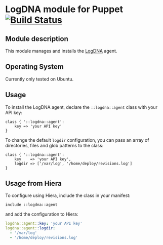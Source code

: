 # LogDNA module for Puppet [![Build Status](https://travis-ci.org/stevenrombauts/puppet-logdna.svg?branch=master)](https://travis-ci.org/stevenrombauts/puppet-logdna)

## Module description

This module manages and installs the [LogDNA](https://logdna.com) agent.  

## Operating System

Currently only tested on Ubuntu.

## Usage

To install the LogDNA agent, declare the `::logdna::agent` class with your API key:

```Puppet
class { '::logdna::agent':
    key => 'your API key'
}
```
     
To change the default `logdir` configuration, you can pass an array of directories, files and glob patterns to the class:

```Puppet
class { '::logdna::agent':
    key    => 'your API key',
    logdir => ['/var/log', '/home/deploy/revisions.log']
}
```

## Usage from Hiera

To configure using Hiera, include the class in your manifest:

```Puppet
include ::logdna::agent
```
    
and add the configuration to Hiera:

```yaml
logdna::agent::key: 'your API key'
logdna::agent::logdir:
  - '/var/log'
  - '/home/deploy/revisions.log'
```
